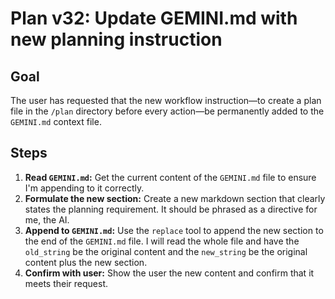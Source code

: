 # Plan v32: Update GEMINI.md with new planning instruction

## Goal

The user has requested that the new workflow instruction—to create a plan file in the `/plan` directory before every action—be permanently added to the `GEMINI.md` context file.

## Steps

1.  **Read `GEMINI.md`:** Get the current content of the `GEMINI.md` file to ensure I'm appending to it correctly.
2.  **Formulate the new section:** Create a new markdown section that clearly states the planning requirement. It should be phrased as a directive for me, the AI.
3.  **Append to `GEMINI.md`:** Use the `replace` tool to append the new section to the end of the `GEMINI.md` file. I will read the whole file and have the `old_string` be the original content and the `new_string` be the original content plus the new section.
4.  **Confirm with user:** Show the user the new content and confirm that it meets their request.
